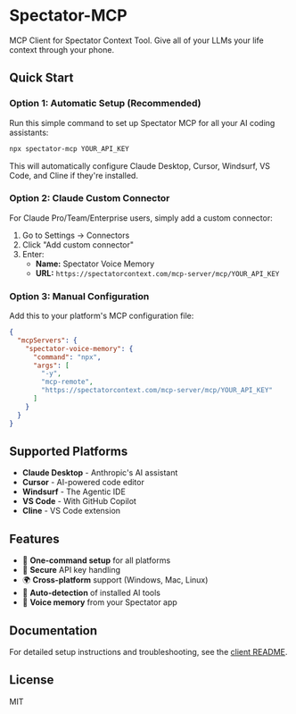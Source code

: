 # Spectator-MCP

MCP Client for Spectator Context Tool. Give all of your LLMs your life context through your phone.

## Quick Start

### Option 1: Automatic Setup (Recommended)

Run this simple command to set up Spectator MCP for all your AI coding assistants:

```bash
npx spectator-mcp YOUR_API_KEY
```

This will automatically configure Claude Desktop, Cursor, Windsurf, VS Code, and Cline if they're installed.

### Option 2: Claude Custom Connector

For Claude Pro/Team/Enterprise users, simply add a custom connector:

1. Go to Settings → Connectors
2. Click "Add custom connector"
3. Enter:
   - **Name:** Spectator Voice Memory  
   - **URL:** `https://spectatorcontext.com/mcp-server/mcp/YOUR_API_KEY`

### Option 3: Manual Configuration

Add this to your platform's MCP configuration file:

```json
{
  "mcpServers": {
    "spectator-voice-memory": {
      "command": "npx",
      "args": [
        "-y",
        "mcp-remote",
        "https://spectatorcontext.com/mcp-server/mcp/YOUR_API_KEY"
      ]
    }
  }
}
```

## Supported Platforms

- **Claude Desktop** - Anthropic's AI assistant
- **Cursor** - AI-powered code editor
- **Windsurf** - The Agentic IDE
- **VS Code** - With GitHub Copilot
- **Cline** - VS Code extension

## Features

- 🚀 **One-command setup** for all platforms
- 🔐 **Secure** API key handling
- 🌍 **Cross-platform** support (Windows, Mac, Linux)
- 🔄 **Auto-detection** of installed AI tools
- 📝 **Voice memory** from your Spectator app

## Documentation

For detailed setup instructions and troubleshooting, see the [client README](./client/README.md).

## License

MIT
